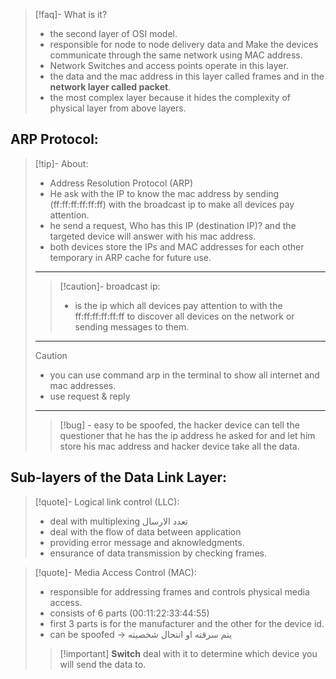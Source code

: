 >[!faq]- What is it?
>- the second layer of OSI model.
>- responsible for node to node delivery data and Make the devices communicate through the same network using MAC address.
>- Network Switches and access points operate in this layer.
>- the data and the mac address in this layer called frames and in the **network layer called packet**.
>- the most complex layer because it hides the complexity of physical layer from above layers.

## ARP Protocol:
>[!tip]- About: 
>- Address Resolution Protocol (ARP)
>- He ask with the IP to know the mac address by sending (ff:ff:ff:ff:ff:ff) with the broadcast ip to make all devices pay attention.
>- he send a request, Who has this IP (destination IP)? and the targeted device will answer with his mac address.
>- both devices store the IPs and MAC addresses for each other temporary in ARP cache for future use.
>---
>>[!caution]- broadcast ip:
>>- is the ip which all devices pay attention to with the ff:ff:ff:ff:ff:ff to discover all devices on the network or sending messages to them.
>---
>>[!caution]
>>- you can use command arp in the terminal to show all internet and mac addresses.
>>- use request & reply
>---
>>[!bug] - easy to be spoofed, the hacker device can tell the questioner that he has the ip address he asked for and let him store his mac address and hacker device take all the data. 
## Sub-layers of the Data Link Layer:
>[!quote]- Logical link control (LLC):
>- deal with multiplexing تعدد الارسال
>- deal with the flow of data between application
>- providing error message and aknowledgments.
>- ensurance of data transmission by checking frames.

>[!quote]- Media Access Control (MAC):
>- responsible for addressing frames and controls physical media access.
>- consists of 6 parts (00:11:22:33:44:55)
>- first 3 parts is for the manufacturer and the other for the device id.
>- can be spoofed -> يتم سرقته او انتحال شخصيته
>
>>[!important] **Switch** deal with it to determine which device you will send the data to.

